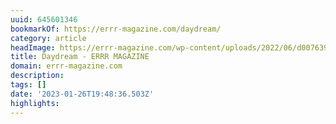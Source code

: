 ```yaml
---
uuid: 645601346
bookmarkOf: https://errr-magazine.com/daydream/
category: article
headImage: https://errr-magazine.com/wp-content/uploads/2022/06/d007639-r1-12-25-gaetan-duque-scaled.jpg
title: Daydream - ERRR MAGAZINE
domain: errr-magazine.com
description:
tags: []
date: '2023-01-26T19:48:36.503Z'
highlights:
---
```





